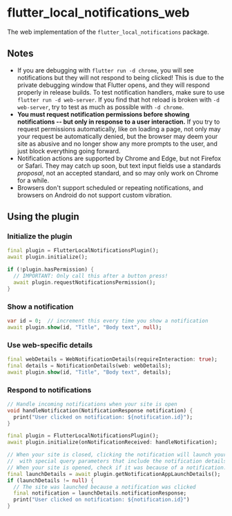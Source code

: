 # flutter_local_notifications_web

The web implementation of the `flutter_local_notifications` package.

## Notes

- If you are debugging with `flutter run -d chrome`, you will see notifications but they will not respond to being clicked! This is due to the private debugging window that Flutter opens, and they will respond properly in release builds. To test notification handlers, make sure to use `flutter run -d web-server`. If you find that hot reload is broken with `-d web-server`, try to test as much as possible with `-d chrome`.
- **You must request notification permissions before showing notifications -- but only in response to a user interaction.** If you try to request permissions automatically, like on loading a page, not only may your request be automatically denied, but the browser may deem your site as abusive and no longer show any more prompts to the user, and just block everything going forward.
- Notification actions are supported by Chrome and Edge, but not Firefox or Safari. They may catch up soon, but text input fields use a standards _proposal_, not an accepted standard, and so may only work on Chrome for a while.
- Browsers don't support scheduled or repeating notifications, and browsers on Android do not support custom vibration.

## Using the plugin

### Initialize the plugin

```dart
final plugin = FlutterLocalNotificationsPlugin();
await plugin.initialize();

if (!plugin.hasPermission) {
  // IMPORTANT: Only call this after a button press!
  await plugin.requestNotificationsPermission();
}
```

### Show a notification

```dart
var id = 0;  // increment this every time you show a notification
await plugin.show(id, "Title", "Body text", null);
```

### Use web-specific details
```dart
final webDetails = WebNotificationDetails(requireInteraction: true);
final details = NotificationDetails(web: webDetails);
await plugin.show(id, "Title", "Body text", details);
```

### Respond to notifications
```dart
// Handle incoming notifications when your site is open
void handleNotification(NotificationResponse notification) {
  print("User clicked on notification: ${notification.id}");
}

final plugin = FlutterLocalNotificationsPlugin();
await plugin.initialize(onNotificationReceived: handleNotification);

// When your site is closed, clicking the notification will launch your site
//  with special query parameters that include the notification details.
// When your site is opened, check if it was because of a notification:
final launchDetails = await plugin.getNotificationAppLaunchDetails();
if (launchDetails != null) {
  // The site was launched because a notification was clicked
  final notification = launchDetails.notificationResponse;
  print("User clicked on notification: ${notification.id}")
}
```
